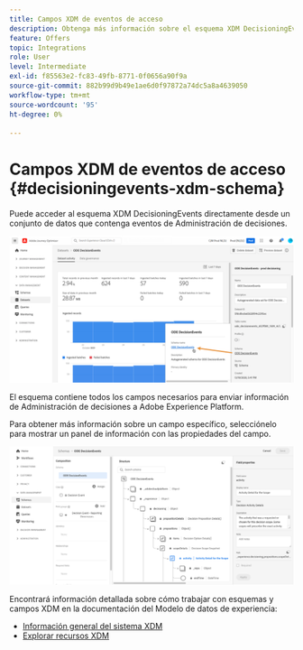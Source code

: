 ```yaml
---
title: Campos XDM de eventos de acceso
description: Obtenga más información sobre el esquema XDM DecisioningEvents .
feature: Offers
topic: Integrations
role: User
level: Intermediate
exl-id: f85563e2-fc83-49fb-8771-0f0656a90f9a
source-git-commit: 882b99d9b49e1ae6d0f97872a74dc5a8a4639050
workflow-type: tm+mt
source-wordcount: '95'
ht-degree: 0%

---
```


# Campos XDM de eventos de acceso {#decisioningevents-xdm-schema}

Puede acceder al esquema XDM DecisioningEvents directamente desde un conjunto de datos que contenga eventos de Administración de decisiones.

![](../assets/access-schema.png)

El esquema contiene todos los campos necesarios para enviar información de Administración de decisiones a Adobe Experience Platform.

Para obtener más información sobre un campo específico, selecciónelo para mostrar un panel de información con las propiedades del campo.

![](../assets/schema-fields.png)

Encontrará información detallada sobre cómo trabajar con esquemas y campos XDM en la documentación del Modelo de datos de experiencia:

* [Información general del sistema XDM](https://experienceleague.adobe.com/docs/experience-platform/xdm/home.html)
* [Explorar recursos XDM](https://experienceleague.adobe.com/docs/experience-platform/xdm/ui/explore.html)
